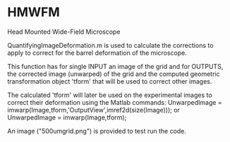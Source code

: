 # HMWFM
Head Mounted Wide-Field Microscope

QuantifyingImageDeformation.m is used to calculate the corrections to apply to correct for the barrel deformation of the microscope.

This function has for single INPUT an image of the grid and for OUTPUTS, the corrected image (unwarped) of the grid and the computed geometric transformation object 'tform' that will be used to correct other images.

The calculated 'tform' will later be used on the experimental images to correct their deformation using the Matlab commands:
UnwarpedImage = imwarp(Image,tform,'OutputView',imref2d(size(Image)));
or
UnwarpedImage = imwarp(Image,tform);

An image ("500umgrid.png") is provided to test run the code. 
